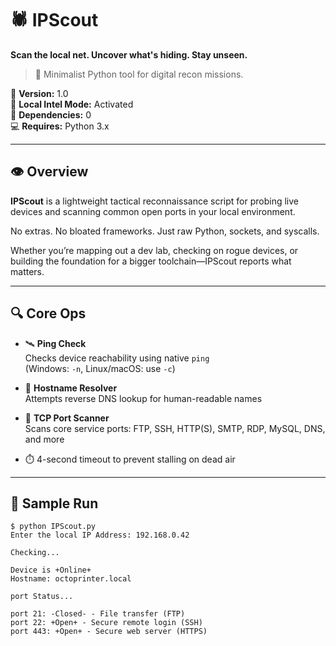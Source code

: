 # 🕷️ IPScout

**Scan the local net. Uncover what's hiding. Stay unseen.**  
> 🔧 Minimalist Python tool for digital recon missions.

📡 **Version:** 1.0  
🧭 **Local Intel Mode:** Activated  
🧠 **Dependencies:** 0  
💻 **Requires:** Python 3.x

---

## 👁 Overview

**IPScout** is a lightweight tactical reconnaissance script for probing live devices and scanning common open ports in your local environment.

No extras. No bloated frameworks. Just raw Python, sockets, and syscalls.

Whether you’re mapping out a dev lab, checking on rogue devices, or building the foundation for a bigger toolchain—IPScout reports what matters.

---

## 🔍 Core Ops

- 🛰️ **Ping Check**  
  Checks device reachability using native `ping`  
  (Windows: `-n`, Linux/macOS: use `-c`)

- 🧠 **Hostname Resolver**  
  Attempts reverse DNS lookup for human-readable names

- 🔐 **TCP Port Scanner**  
  Scans core service ports: FTP, SSH, HTTP(S), SMTP, RDP, MySQL, DNS, and more

- ⏱️ 4-second timeout to prevent stalling on dead air

---

## 🧪 Sample Run

```shell
$ python IPScout.py
Enter the local IP Address: 192.168.0.42

Checking...

Device is +Online+
Hostname: octoprinter.local

port Status...

port 21: -Closed- - File transfer (FTP)
port 22: +Open+ - Secure remote login (SSH)
port 443: +Open+ - Secure web server (HTTPS)
